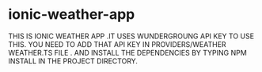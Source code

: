 # ionic-weather-app

THIS IS IONIC WEATHER APP .IT USES WUNDERGROUNG API KEY TO USE THIS.
YOU NEED TO ADD THAT API KEY IN PROVIDERS/WEATHER WEATHER.TS FILE .
AND INSTALL THE DEPENDENCIES BY TYPING NPM INSTALL IN THE PROJECT DIRECTORY.

